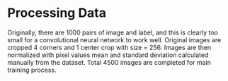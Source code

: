 # Processing Data

Originally, there are 1000 pairs of image and label, and this is clearly too small for a convolutional neural network to work well. Original images are cropped 4 corners and 1 center crop with size = 256. Images are then normalized with pixel values mean and standard deviation calculated manually from the dataset. Total 4500 images are completed for main training process.
